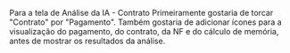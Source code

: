 Para a tela de Análise da IA - Contrato
Primeiramente gostaria de torcar "Contrato" por "Pagamento".
Também gostaria de adicionar ícones para a visualização do pagamento, do contrato, da NF e do cálculo de memória, antes de mostrar os resultados da análise.
